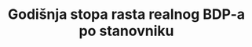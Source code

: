 ---
title: Godišnja stopa rasta realnog BDP-a po stanovniku
permalink: /8-1-1/
sdg_goal: 8
layout: indicator
indicator: 8.1.1
indicator_variable: Godišnja stopa rasta realnog BDP-a po stanovniku
graph: longitudinal
graph_negative: true
graph_type_description: Line  graph
graph_status_notes: Graphed
variable_description: null
variable_notes: null
un_designated_tier: '1'
un_custodial_agency: 'UNSD  (Partnering  Agencies:  World  Bank)'
target_id: '8.1'
has_metadata: false
goal_meta_link: 'http://unstats.un.org/sdgs/files/metadata-compilation/Metadata-Goal-8.pdf'
goal_meta_link_page: 2
indicator_name: 'Godišnja stopa rasta realnog BDP-a po stanovniku'
target: >-
  Održavati gospodarski rast po glavi stanovnika u skladu s nacionalnim okolnostima i, posebno, najmanje 7 posto rasta bruto domaćeg proizvoda godišnje u najmanje razvijenim zemljama.
indicator_definition: >-
  Ovaj pokazatelj ukazuje na prosječan životni standard stanovnika neke zemlje ili područja, a izračunava se stavljajući u omjer bruto domaći proizvod (BDP) u stalnim cijenama prethodne godine i broj stanovnika. 
source_title: null
source_notes: null
published: true
actual_indicator_available: Annual  growth  rate  of  per  capita  GDP  in  chained  2009  dollars
actual_indicator_available_description: >-
  Year-over-year  percentage  change  in  chained  (2009)  dollar  Gross  Domestic  Product  per  capita
us_method_of_computation: >-
  Difference  between  current  year  GDP  per  capita  and  previous  year  GDP  per  capita  divided  by  previous  year  GDP  per  capita
periodicity: Annual
time_period: 2000  -  2016
unit_of_measure: Percentage  change
date_of_national_source_publication: 8/2017
date_metadata_updated: '2017-10-20'
scheduled_update_by_national_source: 10/2017
source_agency_staff_name: Andrew  Craig
source_agency_staff_email: Andrew.Craig@bea.gov
source_agency_survey_dataset: Selected  Per  Capita  Product  and  Income  Series  in  Current  and  Chained  Dollars
source_url: 'http://www.bea.gov/iTable/iTableHtml.cfm?reqid=9&step=3&isuri=1&903=264'
graph_title: null

---